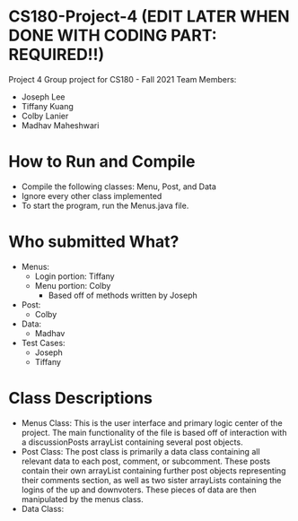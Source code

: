 # CS180-Project-4 (EDIT LATER WHEN DONE WITH CODING PART: REQUIRED!!)
Project 4 Group project for CS180 - Fall 2021 Team
Members:
- Joseph Lee
- Tiffany Kuang
- Colby Lanier
- Madhav Maheshwari

# How to Run and Compile

- Compile the following classes: Menu, Post, and Data
- Ignore every other class implemented
- To start the program, run the Menus.java file.

# Who submitted What?
- Menus: 
  - Login portion: Tiffany
  - Menu portion: Colby
    - Based off of methods written by Joseph
- Post:
  - Colby
- Data:
  - Madhav
- Test Cases:
  - Joseph
  - Tiffany

# Class Descriptions

- Menus Class: This is the user interface and primary logic center of the project. The main functionality of the file is
based off of interaction with a discussionPosts arrayList containing several post objects.
- Post Class: The post class is primarily a data class containing all relevant data to each post, comment, or subcomment.
These posts contain their own arrayList containing further post objects representing their comments section, as well as
two sister arrayLists containing the logins of the up and downvoters. These pieces of data are then manipulated by the
menus class.
- Data Class: 
